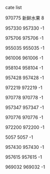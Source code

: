 cate list

970775 新鲜水果 8

957330 957330 -1

975706 975706 -1

955035 955035 -1

961006 961006 -1

958104 958104 -1

957428 957428 -1

972219 972219 -1

970778 970778 -1

957347 957347 -1

970776 970776 -1

972200 972200 -1

5057 5057 -1

957430 957430 -1

957615 957615 -1

969032 969032 -1

